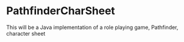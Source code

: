 # PathfinderCharSheet
This will be a Java implementation of a role playing game, Pathfinder, character sheet
